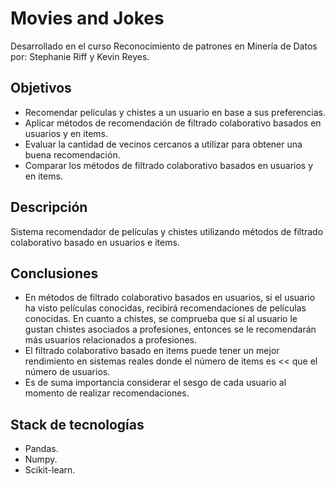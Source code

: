 # Movies and Jokes
Desarrollado en el curso Reconocimiento de patrones en Minería de Datos por: Stephanie Riff y Kevin Reyes.
## Objetivos
- Recomendar películas y chistes a un usuario en base a sus preferencias.
- Aplicar métodos de recomendación de filtrado colaborativo basados en usuarios y en items.
- Evaluar la cantidad de vecinos cercanos a utilizar para obtener una buena recomendación.
- Comparar los métodos de filtrado colaborativo basados en usuarios y en items.

## Descripción
Sistema recomendador de películas y chistes utilizando métodos de filtrado colaborativo basado en usuarios e items.

## Conclusiones
- En métodos de filtrado colaborativo basados en usuarios, si el usuario ha visto películas conocidas, recibirá recomendaciones de películas conocidas. En cuanto a chistes, se comprueba que si al usuario le gustan chistes asociados a profesiones, entonces se le recomendarán más usuarios relacionados a profesiones.
- El filtrado colaborativo basado en items puede tener un mejor rendimiento en sistemas reales donde el número de items es << que el número de usuarios.
- Es de suma importancia considerar el sesgo de cada usuario al momento de realizar recomendaciones.

## Stack de tecnologías
- Pandas.
- Numpy.
- Scikit-learn.